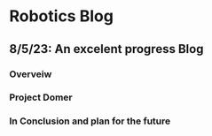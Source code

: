 # Robotics Blog 

## 8/5/23: An excelent progress Blog

### Overveiw


### Project Domer



### In Conclusion and plan for the future


